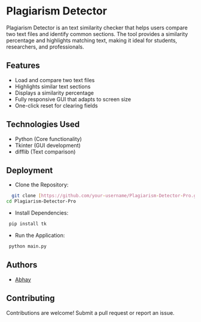 
# Plagiarism Detector

Plagiarism Detector is an text similarity checker that helps users compare two text files and identify common sections. The tool provides a similarity percentage and highlights matching text, making it ideal for students, researchers, and professionals.

## Features

- Load and compare two text files
- Highlights similar text sections
- Displays a similarity percentage
- Fully responsive GUI that adapts to screen size
- One-click reset for clearing fields

## Technologies Used

- Python (Core functionality)
- Tkinter (GUI development)
- difflib (Text comparison)
## Deployment

- Clone the Repository:

```bash
  git clone [https://github.com/your-username/Plagiarism-Detector-Pro.git](https://github.com/AbhayCodes-dev/Plagiarism-Detector.git)
cd Plagiarism-Detector-Pro
```

- Install Dependencies:
```bash
 pip install tk
```

- Run the Application:
```bash
 python main.py
```


## Authors

- [Abhay](https://github.com/AbhayCodes-dev)


## Contributing

Contributions are welcome! Submit a pull request or report an issue.


